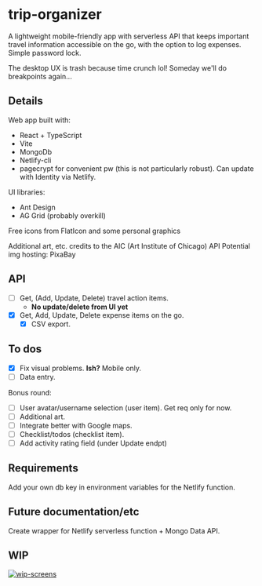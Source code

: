# trip-organizer

A lightweight mobile-friendly app with serverless API that keeps important travel information accessible on the go, with the option to log expenses. Simple password lock.

The desktop UX is trash because time crunch lol! Someday we'll do breakpoints again...

## Details

Web app built with:

-   React + TypeScript
-   Vite
-   MongoDb
-   Netlify-cli
-   pagecrypt for convenient pw (this is not particularly robust). Can update with Identity via Netlify.

UI libraries:

-   Ant Design
-   AG Grid (probably overkill)

Free icons from FlatIcon and some personal graphics

Additional art, etc. credits to the AIC (Art Institute of Chicago) API
Potential img hosting: PixaBay

## API

-   [ ] Get, (Add, Update, Delete) travel action items.
    -   **No update/delete from UI yet**
-   [x] Get, Add, Update, Delete expense items on the go.
    -   [x] CSV export.

## To dos

-   [x] Fix visual problems. **Ish?** Mobile only.
-   [ ] Data entry.

Bonus round:

-   [ ] User avatar/username selection (user item). Get req only for now.
-   [ ] Additional art.
-   [ ] Integrate better with Google maps.
-   [ ] Checklist/todos (checklist item).
-   [ ] Add activity rating field (under Update endpt)

## Requirements

Add your own db key in environment variables for the Netlify function.

## Future documentation/etc

Create wrapper for Netlify serverless function + Mongo Data API.

## WIP

[![wip-screens](https://i.postimg.cc/SKd99wnZ/wip-screens.png)](https://i.postimg.cc/SKd99wnZ/wip-screens.png)
